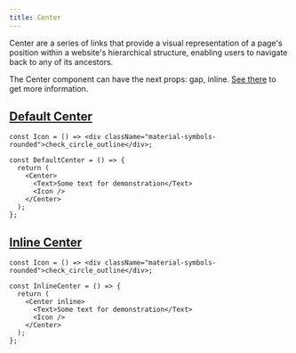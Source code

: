```yaml
---
title: Center
---
```


Center are a series of links that provide a visual representation of a page's position within a website's hierarchical structure, enabling users to navigate back to any of its ancestors.

The Center component can have the next props: gap, inline. [See there](/storybook/?path=/docs/core-center--docs) to get more information.

## [Default Center](/storybook/?path=/story/core-center--default-center)

```tsx
const Icon = () => <div className="material-symbols-rounded">check_circle_outline</div>;

const DefaultCenter = () => {
  return (
    <Center>
      <Text>Some text for demonstration</Text>
      <Icon />
    </Center>
  );
};
```

## [Inline Center](/storybook/?path=/story/core-center--inline-center)

```tsx
const Icon = () => <div className="material-symbols-rounded">check_circle_outline</div>;

const InlineCenter = () => {
  return (
    <Center inline>
      <Text>Some text for demonstration</Text>
      <Icon />
    </Center>
  );
};
```
